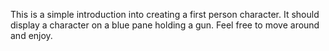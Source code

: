 This is a simple introduction into creating a first person character. It should display a character on a blue pane holding a gun. Feel free to move around and enjoy. 
